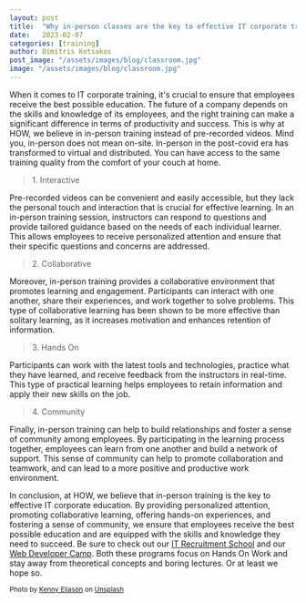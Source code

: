 ```yaml
---
layout: post
title:  "Why in-person classes are the key to effective IT corporate training"
date:   2023-02-07
categories: [training]
author: Dimitris Kotsakos
post_image: "/assets/images/blog/classroom.jpg"
image: "/assets/images/blog/classroom.jpg"
---
```


When it comes to IT corporate training, it's crucial to ensure that employees receive the best possible education. The future of a company depends on the skills and knowledge of its employees, and the right training can make a significant difference in terms of productivity and success. This is why at HOW, we believe in in-person training instead of pre-recorded videos. Mind you, in-person does not mean on-site. In-person in the post-covid era has transformed to virtual and distributed. You can have access to the same training quality from the comfort of your couch at home. 

<blockquote class="blockquote single-quote">
1. Interactive
</blockquote>
Pre-recorded videos can be convenient and easily accessible, but they lack the personal touch and interaction that is crucial for effective learning. In an in-person training session, instructors can respond to questions and provide tailored guidance based on the needs of each individual learner. This allows employees to receive personalized attention and ensure that their specific questions and concerns are addressed.

<blockquote class="blockquote single-quote">
2. Collaborative
</blockquote>
Moreover, in-person training provides a collaborative environment that promotes learning and engagement. Participants can interact with one another, share their experiences, and work together to solve problems. This type of collaborative learning has been shown to be more effective than solitary learning, as it increases motivation and enhances retention of information.

<blockquote class="blockquote single-quote">
3. Hands On
</blockquote>
Participants can work with the latest tools and technologies, practice what they have learned, and receive feedback from the instructors in real-time. This type of practical learning helps employees to retain information and apply their new skills on the job.

<blockquote class="blockquote single-quote">
4. Community
</blockquote>
Finally, in-person training can help to build relationships and foster a sense of community among employees. By participating in the learning process together, employees can learn from one another and build a network of support. This sense of community can help to promote collaboration and teamwork, and can lead to a more positive and productive work environment.

In conclusion, at HOW, we believe that in-person training is the key to effective IT corporate education. By providing personalized attention, promoting collaborative learning, offering hands-on experiences, and fostering a sense of community, we ensure that employees receive the best possible education and are equipped with the skills and knowledge they need to succeed. Be sure to check out our <a href="/projects/it-recruitment-school">IT Recruitment School</a> and our <a href="/projects/web-developer-bootcamp">Web Developer Camp</a>. Both these programs focus on Hands On Work and stay away from theoretical concepts and boring lectures. Or at least we hope so. 

<small>Photo by <a href="https://unsplash.com/@neonbrand?utm_source=unsplash&utm_medium=referral&utm_content=creditCopyText">Kenny Eliason</a> on <a href="https://unsplash.com/photos/1-aA2Fadydc?utm_source=unsplash&utm_medium=referral&utm_content=creditCopyText">Unsplash</a></small>


